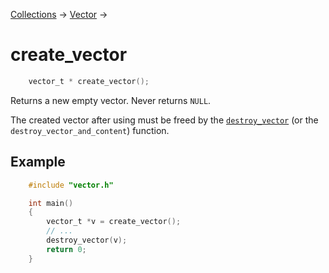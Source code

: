 [Collections](../collections.md) &rarr; [Vector](vector.md) &rarr;

# create_vector

```c
    vector_t * create_vector();
```

Returns a new empty vector. Never returns `NULL`.

The created vector after using must be freed by the [`destroy_vector`](destroy_vector.md) (or the `destroy_vector_and_content`) function.

## Example

```c
    #include "vector.h"

    int main()
    {
        vector_t *v = create_vector();
        // ...
        destroy_vector(v);
        return 0;
    }
```
